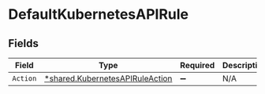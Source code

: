 # DefaultKubernetesAPIRule


## Fields

| Field                                                                                    | Type                                                                                     | Required                                                                                 | Description                                                                              |
| ---------------------------------------------------------------------------------------- | ---------------------------------------------------------------------------------------- | ---------------------------------------------------------------------------------------- | ---------------------------------------------------------------------------------------- |
| `Action`                                                                                 | [*shared.KubernetesAPIRuleAction](../../../pkg/models/shared/kubernetesapiruleaction.md) | :heavy_minus_sign:                                                                       | N/A                                                                                      |